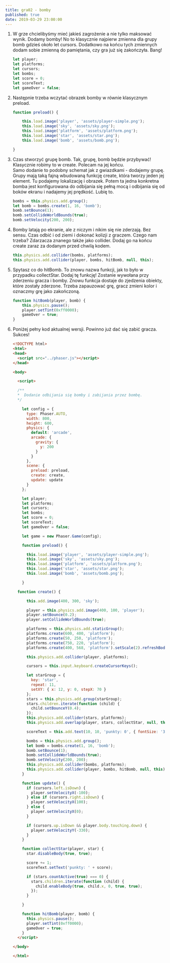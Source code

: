 ```yaml
---
title: gra02 - bomby
published: true
date: 2019-03-29 23:00:00
---
```


1. W grze chcielibyśmy mieć jakieś zagrożenie a nie tylko maksować wynik. Dodamy bomby! No to klasycznie najpierw zmienna dla grupy bomb gdzieś około let cursors. Dodatkowo na końcu tych zmiennych dodam sobie zmienną do pamiętania, czy gra już się zakończyła. Bang!

	```javascript
	let player;
	let platforms;
	let cursors;
	let bombs;
	let score = 0;
	let scoreText;
	let gameOver = false;
	```

1. Następnie trzeba wczytać obrazek bomby w równie klasycznym preload.

	```javascript
	function preload() {

		this.load.image('player', 'assets/player-simple.png');
		this.load.image('sky', 'assets/sky.png');
		this.load.image('platform', 'assets/platform.png');
		this.load.image('star', 'assets/star.png');
		this.load.image('bomb', 'assets/bomb.png');

	}
	```

1. Czas stworzyć grupę bomb. Tak, grupę, bomb będzie przybywać! Klasycznie robimy to w create. Polecam na jej końcu.<br/>
Samo dodanie to podobny schemat jak z gwiazdkami - dodajemy grupę. Grupy mają taką fajną wbudowaną funkcję create, która tworzy jeden jej element. Tu podajemy lokalizację i obrazek. Potem ta jedna konkretna bomba jest konfigurowana do odbijania się pełną mocą i odbijania się od boków ekranu i nadajemy jej prędkość. Lubię to.


	```javascript
	bombs = this.physics.add.group();
	let bomb = bombs.create(1, 16, 'bomb');
	bomb.setBounce(1);
	bomb.setCollideWorldBounds(true);
	bomb.setVelocity(200, 200);
	```

1. Bomby latają po ekranie, ale z niczym i nikim się nie zderzają. Bez sensu. Czas odbić i od ziemi i dokonać kolizji z graczem. Czego nam trzeba? Zdarzacza znanego także jako collider. Dodaj go na końcu create zaraz za dodanym przed chwilą kodem.

	```javascript
	this.physics.add.collider(bombs, platforms);
	this.physics.add.collider(player, bombs, hitBomb, null, this);
	```

1. Spytasz co do hitBomb. To znowu nazwa funkcji, jak to było w przypadku collectStar. Dodaj tę funkcję! Zostanie wywołana przy zderzeniu gracza i bomby. Znowu funkcja dostaje do zjedzenia obiekty, które zostały zderzone. Trzeba zapauzować grę, gracz zmieni kolor i oznaczmy grę jako zakończoną.

	```javascript
	function hitBomb(player, bomb) {
		this.physics.pause();
		player.setTint(0xff0000);
		gameOver = true;
	}
	```



1. Poniżej pełny kod aktualnej wersji. Powinno już dać się zabić gracza. Sukces!

	```html
	<!DOCTYPE html>
	<html>
	<head>
	  <script src="../phaser.js"></script>
	</head>

	<body>

	  <script>

	  /**
	  *  Dodanie odbijania się bomby i zabijania przez bombę.
	  */

	    let config = {
	      type: Phaser.AUTO,
	      width: 800,
	      height: 600,
	      physics: {
	        default: 'arcade',
	        arcade: {
	          gravity: {
	            y: 200
	          }
	        }
	      },
	      scene: {
	        preload: preload,
	        create: create,
	        update: update
	      }
	    };

	    let player;
	    let platforms;
	    let cursors;
	    let bombs;
	    let score = 0;
	    let scoreText;
	    let gameOver = false;

	    let game = new Phaser.Game(config);

	    function preload() {

	      this.load.image('player', 'assets/player-simple.png');
	      this.load.image('sky', 'assets/sky.png');
	      this.load.image('platform', 'assets/platform.png');
	      this.load.image('star', 'assets/star.png');
	      this.load.image('bomb', 'assets/bomb.png');

	    }

	  function create() {

	      this.add.image(400, 300, 'sky');

	      player = this.physics.add.image(400, 100, 'player');
	      player.setBounce(0.2);
	      player.setCollideWorldBounds(true);

	      platforms = this.physics.add.staticGroup();
	      platforms.create(600, 400, 'platform');
	      platforms.create(50, 250, 'platform');
	      platforms.create(750, 220, 'platform');
	      platforms.create(400, 568, 'platform').setScale(2).refreshBody();

	      this.physics.add.collider(player, platforms);

	      cursors = this.input.keyboard.createCursorKeys();

	      let starGroup = {
	        key: 'star',
	        repeat: 11,
	        setXY: { x: 12, y: 0, stepX: 70 }
	      };
	      stars = this.physics.add.group(starGroup);
	      stars.children.iterate(function (child) {
	        child.setBounceY(0.4);
	      });
	      this.physics.add.collider(stars, platforms);
	      this.physics.add.overlap(player, stars, collectStar, null, this)

	      scoreText = this.add.text(10, 10, 'punkty: 0', { fontSize: '30px', fill: '#000' });

	      bombs = this.physics.add.group();
	      let bomb = bombs.create(1, 16, 'bomb');
	      bomb.setBounce(1);
	      bomb.setCollideWorldBounds(true);
	      bomb.setVelocity(200, 200);
	      this.physics.add.collider(bombs, platforms);
	      this.physics.add.collider(player, bombs, hitBomb, null, this);
	    }

	    function update() {
	      if (cursors.left.isDown) {
	        player.setVelocityX(-100);
	      } else if (cursors.right.isDown) {
	        player.setVelocityX(100);
	      } else {
	        player.setVelocityX(0);
	      }

	      if (cursors.up.isDown && player.body.touching.down) {
	        player.setVelocityY(-330);
	      }
	    }

	    function collectStar(player, star) {
	      star.disableBody(true, true);

	      score += 1;
	      scoreText.setText('punkty: ' + score);

	      if (stars.countActive(true) === 0) {
	        stars.children.iterate(function (child) {
	          child.enableBody(true, child.x, 0, true, true);
	        });
	      }

	    }

	    function hitBomb(player, bomb) {
	      this.physics.pause();
	      player.setTint(0xff0000);
	      gameOver = true;
	    }
	  </script>

	</body>

	</html>
	```
